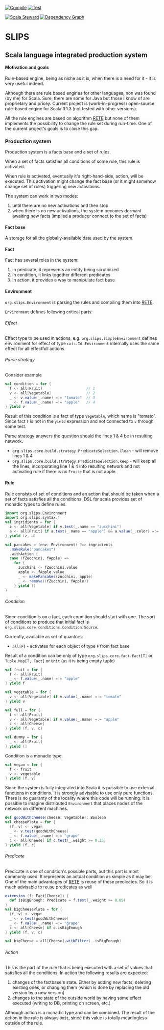 
 [![Compile](https://github.com/SuperIzya/slips/actions/workflows/compile.yml/badge.svg?branch=update/magnolia-1.2.6)](https://github.com/SuperIzya/slips/actions/workflows/compile.yml) [![Test](https://github.com/SuperIzya/slips/actions/workflows/test.yml/badge.svg?branch=update/magnolia-1.2.6)](https://github.com/SuperIzya/slips/actions/workflows/test.yml)

[![Scala Steward](https://github.com/SuperIzya/slips/actions/workflows/steward.yml/badge.svg)](https://github.com/SuperIzya/slips/actions/workflows/steward.yml)
[![Dependency Graph](https://github.com/SuperIzya/slips/actions/workflows/dependency-graph.yml/badge.svg)](https://github.com/SuperIzya/slips/actions/workflows/dependency-graph.yml)


# SLIPS
## Scala language integrated production system

#### Motivation and goals
Rule-based engine, being as niche as it is, when there is a need for it - it is very useful indeed.  

Although there are rule based engines for other languages, non was found (by me) for Scala.
Sure, there are some for Java but those I know of are proprietary and pricey.
Current project is (work-in-progress) open-source rule-based engine for Scala 3.1.3 (not tested with other versions).

All the rule engines are based on algorithm [RETE](https://en.wikipedia.org/wiki/Rete_algorithm)
but none of them implements the possibility to change the rule set during run-time. 
One of the current project's goals is to close this gap.

### Production system
Production system is a facts base and a set of rules.

When a set of facts satisfies all conditions of some rule,
this rule is activated.

When rule is activated, eventually it's right-hand-side, action, will be executed.
This activation might change the fact base (or it might somehow change set of rules) triggering new activations.

The system can work in two modes:
1. until there are no new activations and then stop
2. when there is no new activations, the system becomes dormant awaiting new facts (implied a producer connect to the set of facts)

#### Fact base
A storage for all the globally-available data used by the system. 

#### Fact
Fact has several roles in the system:
1. in predicate, it represents an entity being scrutinized
2. in condition, it links together different predicates
3. in action, it provides a way to manipulate fact base

#### Environment
`org.slips.Environment` is parsing the rules and compiling them into [RETE](https://en.wikipedia.org/wiki/Rete_algorithm).

`Environment` defines following critical parts:

###### Effect
Effect type to be used in actions, e.g. `org.slips.SimpleEnvironment` defines environment for effect of type `cats.Id`. `Environment` internally uses the same effect for all effectfull actions. 
###### Parse strategy
Consider example
```scala
val condition = for {
  f <- all[Fruit]                    // 1
  v <- all[Vegetable]                // 2
  _ <- v.value(_.name) =:= "tomato"  // 3
  _ <- f.value(_.name) =!= "apple"   // 4
} yield v
```
Result of this condition is a fact of type `Vegetable`, which name is "tomato". 
Since fact `f` is not in the `yield` expression and not connected to `v` through some test.

Parse strategy answers the question should the lines 1 & 4 be in resulting network.

* `org.slips.core.build.strategy.PredicateSelection.Clean` - will remove lines 1 & 4
* `org.slips.core.build.strategy.PredicateSelection.Keep` - will keep all the lines, incorporating line 1 & 4 into resulting network and not activating rule if there is no `Fruite` that is not apple. 

#### Rule
Rule consists of set of conditions and an action that should be taken when a set of facts satisfies all the conditions.
DSL for scala provides set of monadic types to define rules.
 
```scala
import org.slips.Environment
import org.slips.syntax.*
val ingridients = for {
  z <- all[Vegetable] if v.test(_.name == "zucchini")
  a <- all[Fruit] if a.test(_.name == "apple") && a.value(_.color) =:= Color.Red
} yield (z, a)

val pancakes = (env: Environment) ?=> ingridients
  .makeRule("pancakes")
  .withAction {
  case (fZucchini, fApple) =>
    for {
      zucchini <- fZucchini.value
      apple <- fApple.value
      _ <- makePancakes(zucchini, apple)
      _ <- remove((fZucchini, fApple))
    } yield ()
}
```

###### Condition
Since condition is on a fact, each condition should start with one.
The sort of conditions to produce that initial fact is `org.slips.core.conditions.Condition.Source`.

Currently, available as set of quantors:
* `all[F]` - activates for each object of type `F` from fact base  

Result of a condition can be only of type `org.slips.core.fact.Fact[T]` or `Tuple.Map[T, Fact]` or `Unit` (as it is being empty tuple)
```scala
val fruit = for {
  f <- all[Fruit]
  _ <- f.value(_.name) =!= "apple"
} yield f

val vegetable = for {
  v <- all[Vegetable] if v.value(_.name) =:= "tomato"  
} yield v

val full = for {
  f <- all[Fruit]
  v <- all[Vegetable] if v.value(_.name) =:= "apple"
  c <- all[Cheese]
} yield (f, v, c)

val dummy = for {
  _ <- all[Fruit]
} yield ()
```

Condition is a monadic type.
```scala
val vegan = for {
  f <- fruit
  v <- vegetable
} yield (f, v)
```

Since the system is fully integrated into Scala it is possible to use external functions in conditions.
It is strongly advisable to use only pure functions. There is no guaranty of the locality where this code will be running.
It is possible to imagine distributed `Environment` that places nodes of the network on different machines.
```scala
def goodWithCheese(cheese: Vegetable): Boolean
val cheesePlate = for {
  (f, v) <- vegan
  _ <- v.test(goodWithCheese)
  _ <- f.value(_.name) =:= "grape"
  c <- all[Cheese] if c.test(_.weight >= 0.25)
} yield (f, c)
```
###### Predicate
Predicate is one of condition's possible parts, but this part is most commonly used. It represents an actual condition as simple as it may be.
One of the main advantages of [RETE](https://en.wikipedia.org/wiki/Rete_algorithm) is reuse of these predicates. So it is much advisable to reuse predicates as well
```scala
extension (f: Fact[Cheese]) {
  def isBigEnough: Predicate = f.test(_.weight >= 0.65)
}
val bigCheesePlate = for {
  (f, v) <- vegan
  _ <- v.test(goodWithCheese)
  _ <- f.value(_.name) =:= "grape"
  c <- all[Cheese] if c.isBigEnough
} yield (f, v, c)

val bigCheese = all[Cheese].withFilter(_.isBigEnough)
```

###### Action
This is the part of the rule that is being executed with a set of values that satisfies all the conditions.
In action the following results are expected:
1. changes of the factbase's state. Either by adding new facts, deleting existing ones, or changing them (which is done by replacing the old version by a new version)
1. changes to the state of the outside world by having some effect executed (writing to DB, printing on screen, etc.)

Although action is a monadic type and can be combined. The result of the action in the rule is always `Unit`,
since this value is totally meaningless outside of the rule.



